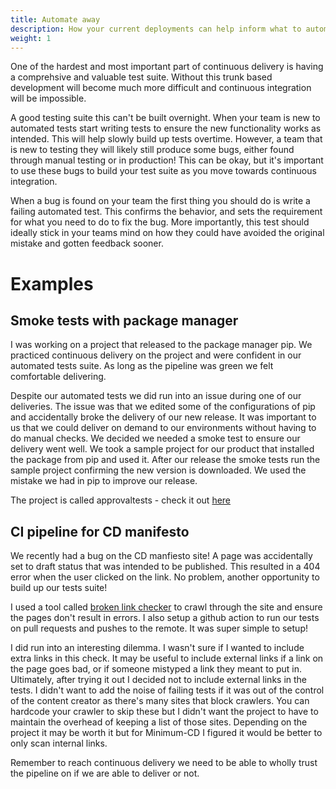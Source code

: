 ```yaml
---
title: Automate away 
description: How your current deployments can help inform what to automate/
weight: 1
---
```


One of the hardest and most important part of continuous delivery is having a comprehsive and
valuable test suite. Without this trunk based development will become much more difficult 
and continuous integration will be impossible. 

A good testing suite this can't be built overnight. When your team is new to automated 
tests start writing tests to ensure the new functionality works as intended. This will help
slowly build up tests overtime. However, a team that is new to testing they will likely
still produce some bugs, either found through manual testing or in production! 
This can be okay, but it's important to use these bugs to build your test suite as you move towards continuous integration. 

When a bug is found on your team the first thing you should do is write a failing automated test. This 
confirms the behavior, and sets the requirement for what you need to do to fix the bug. More importantly, 
this test should ideally stick in your teams mind on how they could have avoided the original mistake and gotten feedback sooner. 


# Examples

## Smoke tests with package manager
I was working on a project that released to the package manager pip. We practiced 
continuous delivery on the project and were confident in our automated tests suite. 
As long as the pipeline was green we felt comfortable delivering. 

Despite our automated tests we did run into an issue during one of our deliveries. The issue 
was that we edited some of the configurations of pip and accidentally broke the delivery of our new 
release. It was important to us that we could deliver on demand to our environments without having to do 
manual checks. We decided we needed a smoke test to ensure our delivery went well. We took a sample project 
for our product that installed the package from pip and used it. After our release the
smoke tests run the sample project confirming the new version is downloaded. We used the mistake 
we had in pip to improve our release.  

The project is called approvaltests - check it out [here](https://github.com/approvals/ApprovalTests.Python)

## CI pipeline for CD manifesto 

We recently had a bug on the CD manfiesto site! A page was accidentally set to draft status
that was intended to be published. This resulted in a 404 error
when the user clicked on the link. No problem, another opportunity to build up our tests suite! 

I used a tool called [broken link checker](https://www.npmjs.com/package/broken-link-checker) to crawl 
through the site and ensure the pages don't result in errors. I also setup a github action to run 
our tests on pull requests and pushes to the remote. It was super simple to setup! 

I did run into an interesting dilemma. I wasn't sure if I wanted to include extra links in this check.
It may be useful to include external links if a link on the page goes bad, or if someone mistyped a link
they meant to put in. Ultimately, after trying it out I decided not to include external links in the tests. 
I didn't want to add the noise of failing tests if it was out of the control of the content 
creator as there's many sites that block crawlers. You can hardcode your crawler to skip these but
I didn't want the project to have to maintain the overhead of keeping a list 
of those sites. Depending on the project it may be worth it but for Minimum-CD I figured it would be better to only scan 
internal links. 

Remember to reach continuous delivery we need to be able to wholly trust the pipeline 
on if we are able to deliver or not.  
